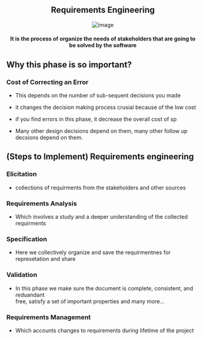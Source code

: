 <div align = center>

## Requirements Engineering
 
![image](https://i.ytimg.com/vi/oXPAJlIZvsI/hqdefault.jpg)
 
#### It is the process of organize the needs of stakeholders that are going to be solved by the software

</div>





## Why this phase is so important?

### Cost of Correcting an Error

- This depends on the number of sub-sequent decisions you made

- it changes the decision making process crusial because of the low cost

- if you find errors in this phase, it decrease the overall cost of sp

- Many other design decisions depend on them, many other follow up decsions depend on them.

## (Steps to Implement) Requirements engineering


### Elicitation
 
- collections of requirments from the stakeholders and other sources

### Requirements Analysis

- Which involves a study and a deeper understanding of the collected requirments

### Specification

- Here we collectively organize and save the requirmentnes for represetation and share

### Validation

- In this phase we make sure the document is complete, consistent, and reduandant </br> 
  free, satisfy a set of important properties and many more...

### Requirements Management

- Which accounts changes to requirements during lifetime of the project

